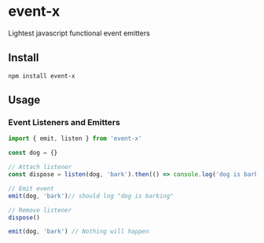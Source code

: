 # event-x
Lightest javascript functional event emitters

## Install
```
npm install event-x
```

## Usage

### Event Listeners and Emitters

```js
import { emit, listen } from 'event-x'

const dog = {}

// Attach listener
const dispose = listen(dog, 'bark').then(() => console.log('dog is barking'))

// Emit event
emit(dog, 'bark')// should log "dog is barking"

// Remove listener
dispose()

emit(dog, 'bark') // Nothing will happen

```
